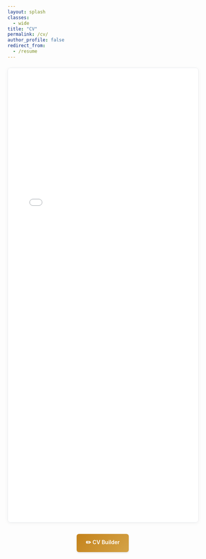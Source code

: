 ```yaml
---
layout: splash
classes:
  - wide
title: "CV"
permalink: /cv/
author_profile: false
redirect_from:
  - /resume
---
```


<style>
.cv-header {
    text-align: center;
    margin-top: 30px;
    margin-bottom: 30px;
}

.cv-link-button {
    display: inline-block;
    padding: 12px 24px;
    background: linear-gradient(135deg, #c4821b, #d4a347);
    color: white;
    text-decoration: none;
    border-radius: 6px;
    font-weight: 600;
    transition: all 0.3s ease;
    box-shadow: 0 2px 4px rgba(0,0,0,0.1);
    margin: 0 10px;
}

.cv-link-button:hover {
    transform: translateY(-2px);
    box-shadow: 0 4px 8px rgba(0,0,0,0.15);
    color: white;
}

.cv-iframe-container {
    width: 100%;
    height: 1200px;
    margin-top: 20px;
    border: 1px solid #e9ecef;
    border-radius: 8px;
    overflow: hidden;
    box-shadow: 0 2px 10px rgba(0,0,0,0.05);
}

.cv-iframe {
    width: 100%;
    height: 100%;
    border: none;
}

@media (max-width: 768px) {
    .cv-iframe-container {
        height: 800px;
    }
    
    .cv-link-button {
        display: block;
        margin: 10px auto;
        width: 200px;
        text-align: center;
    }
}
</style>

<div class="cv-iframe-container">
    <iframe src="/cv-current" class="cv-iframe" title="Benjamin Purinton CV"></iframe>
</div>

<div class="cv-header">
    <a href="/cv-builder" class="cv-link-button">✏️ CV Builder</a>
</div>
